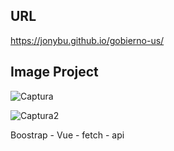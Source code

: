 ## URL

https://jonybu.github.io/gobierno-us/


## Image Project

![Captura](https://i.imgur.com/CrJb0bO.jpg)

![Captura2](https://i.imgur.com/gagQLRZ.jpg)

Boostrap - Vue - fetch - api
